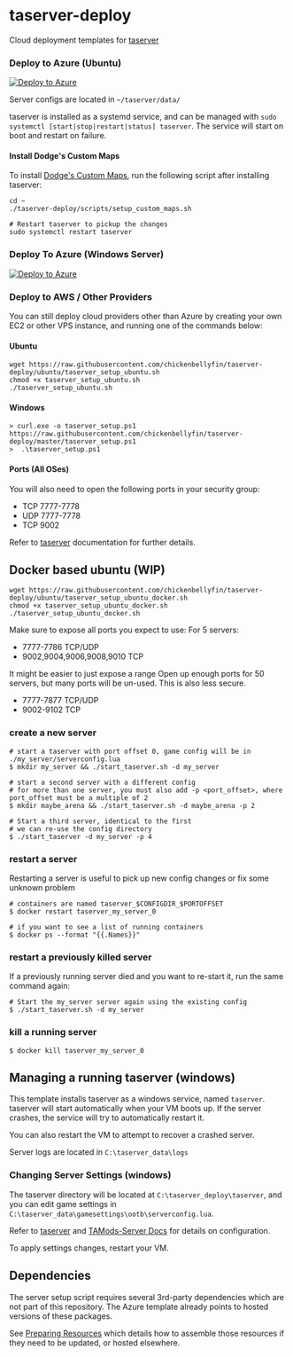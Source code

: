 # taserver-deploy
Cloud deployment templates for [taserver](https://github.com/Griffon26/taserver)


### Deploy to Azure (Ubuntu)
[![Deploy to Azure](https://aka.ms/deploytoazurebutton)](https://portal.azure.com/#create/Microsoft.Template/uri/https%3A%2F%2Fraw.githubusercontent.com%2Fchickenbellyfin%2Ftaserver-deploy%2Fubuntu%2Fazure%2Fazuredeploy_ubuntu.json)

Server configs are located in `~/taserver/data/`

taserver is installed as a systemd service, and can be managed with `sudo systemctl [start|stop|restart|status] taserver`. The service will start on boot and restart on failure.

#### Install Dodge's Custom Maps
To install [Dodge's Custom Maps](https://www.dodgesdomain.com/docs/custommaps/trctf-blues), run the following script after installing taserver:
```
cd ~
./taserver-deploy/scripts/setup_custom_maps.sh

# Restart taserver to pickup the changes
sudo systemctl restart taserver
```


### Deploy To Azure (Windows Server)
[![Deploy to Azure](https://aka.ms/deploytoazurebutton)](https://portal.azure.com/#create/Microsoft.Template/uri/https%3A%2F%2Fraw.githubusercontent.com%2Fchickenbellyfin%2Ftaserver-deploy%2Fmaster%2Fazure%2Fazuredeploy.json)

### Deploy to AWS / Other Providers
You can still deploy cloud providers other than Azure by creating your own EC2 or other VPS instance, and running one of the commands below:

#### Ubuntu
```
wget https://raw.githubusercontent.com/chickenbellyfin/taserver-deploy/ubuntu/taserver_setup_ubuntu.sh
chmod +x taserver_setup_ubuntu.sh
./taserver_setup_ubuntu.sh

```

#### Windows
```
> curl.exe -o taserver_setup.ps1 https://raw.githubusercontent.com/chickenbellyfin/taserver-deploy/master/taserver_setup.ps1
>  .\taserver_setup.ps1
```

#### Ports (All OSes)
You will also need to open the following ports in your security group:
- TCP 7777-7778
- UDP 7777-7778
- TCP 9002

Refer to [taserver](https://github.com/Griffon26/taserver) documentation for further details.

## Docker based ubuntu (WIP)
```
wget https://raw.githubusercontent.com/chickenbellyfin/taserver-deploy/ubuntu/taserver_setup_ubuntu_docker.sh
chmod +x taserver_setup_ubuntu_docker.sh
./taserver_setup_ubuntu_docker.sh
```
Make sure to expose all ports you expect to use:
For 5 servers:
- 7777-7786 TCP/UDP
- 9002,9004,9006,9008,9010 TCP

It might be easier to just expose a range
Open up enough ports for 50 servers, but many ports will be un-used. This is also less secure.
- 7777-7877 TCP/UDP
- 9002-9102 TCP

### create a new server
```
# start a taserver with port offset 0, game config will be in ./my_server/serverconfig.lua
$ mkdir my_server && ./start_taserver.sh -d my_server

# start a second server with a different config
# for more than one server, you must also add -p <port_offset>, where port_offset must be a multiple of 2
$ mkdir maybe_arena && ./start_taserver.sh -d maybe_arena -p 2

# Start a third server, identical to the first
# we can re-use the config directory
$ ./start_taserver -d my_server -p 4
```

### restart a server
Restarting a server is useful to pick up new config changes or fix some unknown problem

```
# containers are named taserver_$CONFIGDIR_$PORTOFFSET
$ docker restart taserver_my_server_0

# if you want to see a list of running containers
$ docker ps --format "{{.Names}}"
```

### restart a previously killed server
If a previously running server died and you want to re-start it, run the same command again:
```
# Start the my_server server again using the existing config
$ ./start_taserver.sh -d my_server
```

### kill a running server
```
$ docker kill taserver_my_server_0
```


## Managing a running taserver (windows)

This template installs taserver as a windows service, named `taserver`.
taserver will start automatically when your VM boots up. If the server crashes, the service will try to automatically restart it.

You can also restart the VM to attempt to recover a crashed server.

Server logs are located in `C:\taserver_data\logs`

### Changing Server Settings (windows)
The taserver directory will be located at `C:\taserver_deploy\taserver`, and you can edit game settings in `C:\taserver_data\gamesettings\ootb\serverconfig.lua`.

Refer to [taserver](https://github.com/Griffon26/taserver) and [TAMods-Server Docs](https://www.tamods.org/docs/doc_srv_api_overview.html) for details on configuration.

To apply settings changes, restart your VM.


## Dependencies
The server setup script requires several 3rd-party dependencies which are not part of this repository. The Azure template already points to hosted versions of these packages. 

See [Preparing Resources](preparing_resources.md) which details how to assemble those resources if they need to be updated, or hosted elsewhere. 

